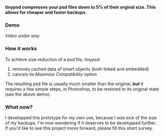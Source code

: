 **tinypsd compresses your psd files down to 5% of their orginal size. This allows for cheaper and faster backups.**

### Demo

*Video under way*

### How it works

To achieve size reduction of a psd file, tinypsd:
1. removes cached data of smart objects (both linked and embedded)
2. cancels its *Maximize Compatibility* option

The resulting psd file is usually much smaller than the original, ***but*** it requires a few simple steps, in Photoshop, to be restored to its original state (see the above demo).

### What now?

I developped this prototype for my own use, because I was sick of the size of my backups. I'm now wondering if it deserves to be developped further. If you'd like to see this project move forward, please fill this short survey.
